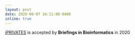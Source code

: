 ```yaml
---
layout: post
date: 2020-06-07 16:11:00-0400
inline: true
---
```

<a href="https://academic.oup.com/bib/article-abstract/22/3/bbaa090/5860679">iPRIVATES</a> is accepted by <b>Briefings in Bioinformatics</b> in 2020
